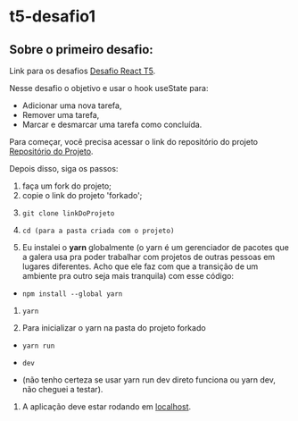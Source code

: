 # t5-desafio1

## Sobre o primeiro desafio:
Link para os desafios [Desafio React T5](https://resonant-bearberry-78c.notion.site/Liferay-T5-Intern-Challenges-13c1f8164ec34454bdfe3627d62ae214).

Nesse desafio o objetivo e usar o hook useState para:
- Adicionar uma nova tarefa,
- Remover uma tarefa,
- Marcar e desmarcar uma tarefa como concluída.

Para começar, você precisa acessar o link do repositório do projeto [Repositório do Projeto](https://github.com/rocketseat-education/ignite-template-reactjs-conceitos-do-react).

Depois disso, siga os passos:
1. faça um fork do projeto;
1. copie o link do projeto 'forkado';
1.     git clone linkDoProjeto
1.     cd (para a pasta criada com o projeto)
1. Eu instalei o **yarn** globalmente (o yarn é um gerenciador de pacotes que a galera usa pra poder trabalhar com projetos de outras pessoas em lugares diferentes. Acho que ele faz com que a transição de um ambiente pra outro seja mais tranquila) com esse código:
  -     npm install --global yarn
1.     yarn
1. Para inicializar o yarn na pasta do projeto forkado
  -     yarn run
  -     dev
  - (não tenho certeza se usar yarn run dev direto funciona ou yarn dev, não cheguei a testar).
1. A aplicação deve estar rodando em [localhost](http://localhost:8080/).

